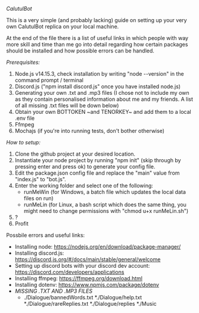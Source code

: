 *CalutulBot*

This is a very simple (and probably lacking) guide on setting up your very own CalutulBot replica on your local machine.

At the end of the file there is a list of useful links in which people with way more skill and time than me go into detail regarding how certain packages should be installed and how possible errors can be handled.


*Prerequisites:*
1. Node.js v14.15.3, check installation by writing "node --version" in the command prompt / terminal
2. Discord.js ("npm install discord.js" once you have installed node.js)
3. Generating your own .txt and .mp3 files (I chose not to include my own as they contain personalised information about me and my friends. A list of all missing .txt files will be down below)
4. Obtain your own BOTTOKEN ~and TENORKEY~ and add them to a local .env file
5. Ffmpeg
6. Mochajs (if you're into running tests, don't bother otherwise)

*How to setup:*
1. Clone the github project at your desired location.
2. Instantiate your node project by running "npm init" (skip through by pressing enter and press ok) to generate your config file.
3. Edit the package.json config file and replace the "main" value from "index.js" to "bot.js".
4. Enter the working folder and select one of the following:
	- runMeWin (for Windows, a batch file which updates the local data files on run)
	- runMeLin (for Linux, a bash script which does the same thing, you might need to change permissions with "chmod u+x runMeLin.sh")
5. ?
6. Profit


Possbile errors and useful links:
* Installing node: https://nodejs.org/en/download/package-manager/
* Installing discord.js: https://discord.js.org/#/docs/main/stable/general/welcome
* Setting up discord bots with your discord dev account: https://discord.com/developers/applications
* Installing ffmpeg: https://ffmpeg.org/download.html
* Installing dotenv: https://www.npmjs.com/package/dotenv
* *MISSING .TXT AND .MP3 FILES*
    * ./Dialogue/bannedWords.txt
    *./Dialogue/help.txt
    *./Dialogue/rareReplies.txt
    *./Dialogue/replies
    *./Music